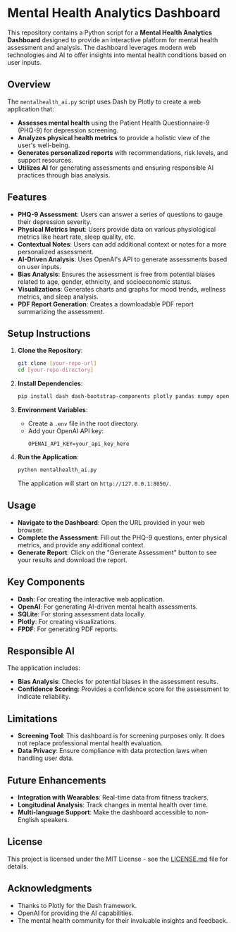 # Mental Health Analytics Dashboard

This repository contains a Python script for a **Mental Health Analytics Dashboard** designed to provide an interactive platform for mental health assessment and analysis. The dashboard leverages modern web technologies and AI to offer insights into mental health conditions based on user inputs.

## Overview

The `mentalhealth_ai.py` script uses Dash by Plotly to create a web application that:

- **Assesses mental health** using the Patient Health Questionnaire-9 (PHQ-9) for depression screening.
- **Analyzes physical health metrics** to provide a holistic view of the user's well-being.
- **Generates personalized reports** with recommendations, risk levels, and support resources.
- **Utilizes AI** for generating assessments and ensuring responsible AI practices through bias analysis.

## Features

- **PHQ-9 Assessment**: Users can answer a series of questions to gauge their depression severity.
- **Physical Metrics Input**: Users provide data on various physiological metrics like heart rate, sleep quality, etc.
- **Contextual Notes**: Users can add additional context or notes for a more personalized assessment.
- **AI-Driven Analysis**: Uses OpenAI's API to generate assessments based on user inputs.
- **Bias Analysis**: Ensures the assessment is free from potential biases related to age, gender, ethnicity, and socioeconomic status.
- **Visualizations**: Generates charts and graphs for mood trends, wellness metrics, and sleep analysis.
- **PDF Report Generation**: Creates a downloadable PDF report summarizing the assessment.

## Setup Instructions

1. **Clone the Repository**:
   ```bash
   git clone [your-repo-url]
   cd [your-repo-directory]
   ```

2. **Install Dependencies**:
   ```bash
   pip install dash dash-bootstrap-components plotly pandas numpy openai fpdf
   ```

3. **Environment Variables**:
   - Create a `.env` file in the root directory.
   - Add your OpenAI API key:
     ```plaintext
     OPENAI_API_KEY=your_api_key_here
     ```

4. **Run the Application**:
   ```bash
   python mentalhealth_ai.py
   ```

   The application will start on `http://127.0.0.1:8050/`.

## Usage

- **Navigate to the Dashboard**: Open the URL provided in your web browser.
- **Complete the Assessment**: Fill out the PHQ-9 questions, enter physical metrics, and provide any additional context.
- **Generate Report**: Click on the "Generate Assessment" button to see your results and download the report.

## Key Components

- **Dash**: For creating the interactive web application.
- **OpenAI**: For generating AI-driven mental health assessments.
- **SQLite**: For storing assessment data locally.
- **Plotly**: For creating visualizations.
- **FPDF**: For generating PDF reports.

## Responsible AI

The application includes:

- **Bias Analysis**: Checks for potential biases in the assessment results.
- **Confidence Scoring**: Provides a confidence score for the assessment to indicate reliability.

## Limitations

- **Screening Tool**: This dashboard is for screening purposes only. It does not replace professional mental health evaluation.
- **Data Privacy**: Ensure compliance with data protection laws when handling user data.

## Future Enhancements

- **Integration with Wearables**: Real-time data from fitness trackers.
- **Longitudinal Analysis**: Track changes in mental health over time.
- **Multi-language Support**: Make the dashboard accessible to non-English speakers.

## License

This project is licensed under the MIT License - see the [LICENSE.md](LICENSE.md) file for details.

## Acknowledgments

- Thanks to Plotly for the Dash framework.
- OpenAI for providing the AI capabilities.
- The mental health community for their invaluable insights and feedback.
